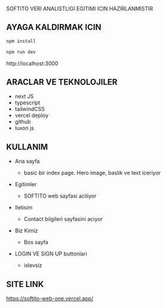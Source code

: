 SOFTITO VERI ANALISTLIGI EGITIMI ICIN HAZIRLANMISTIR

## AYAGA KALDIRMAK ICIN

```sh
npm install
```

```sh
npm run dev
```

http://localhost:3000

## ARACLAR VE TEKNOLOJILER

- next JS
- typescript
- tailwindCSS
- vercel deploy
- github
- luxon js

## KULLANIM

- Ana sayfa
  - basic bir index page. Hero image, baslik ve text iceriyor
- Egitimler
  - SOFTITO web sayfasi aciliyor
- Iletisim
  - Contact bilgileri sayfasini aciyor
- Biz Kimiz

  - Bos sayfa

- LOGIN VE SIGN UP buttonlari
  - islevsiz

## SITE LINK

https://softito-web-one.vercel.app/
